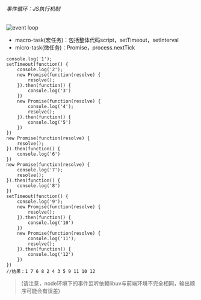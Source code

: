 ###### 事件循环：JS执行机制
![event loop](https://user-gold-cdn.xitu.io/2017/11/21/15fdcea13361a1ec?imageslim)
- macro-task(宏任务)：包括整体代码script，setTimeout，setInterval
- micro-task(微任务)：Promise，process.nextTick
```
console.log('1');
setTimeout(function() {
    console.log('2');
    new Promise(function(resolve) {
        resolve();
    }).then(function() {
        console.log('3')
    })
    new Promise(function(resolve) {
        console.log('4');
        resolve();
    }).then(function() {
        console.log('5')
    })
})
new Promise(function(resolve) {
    resolve();
}).then(function() {
    console.log('6')
})
new Promise(function(resolve) {
    console.log('7');
    resolve();
}).then(function() {
    console.log('8')
})
setTimeout(function() {
    console.log('9');
    new Promise(function(resolve) {
        resolve();
    }).then(function() {
        console.log('10')
    })
    new Promise(function(resolve) {
        console.log('11');
        resolve();
    }).then(function() {
        console.log('12')
    })
})
//结果：1 7 6 8 2 4 3 5 9 11 10 12
```
> (请注意，node环境下的事件监听依赖libuv与前端环境不完全相同，输出顺序可能会有误差)